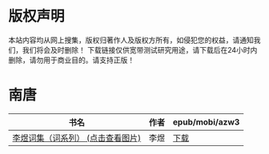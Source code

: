 # 版权声明

本站内容均从网上搜集，版权归著作人及版权方所有，如侵犯您的权益，请通知我们，我们将会及时删除！ 下载链接仅供宽带测试研究用途，请下载后在24小时内删除，请勿用于商业目的。请支持正版！

# 南唐

| 书名 | 作者 | epub/mobi/azw3 |
| --- | --- | --- |
| [李煜词集（词系列） (点击查看图片)](https://www.dushupai.com/attachment/2024/06/06/f193577da2f3458b.jpg) | 李煜 | [下载](https://url89.ctfile.com/f/31084289-1357032910-cc40de?p=8866) |
